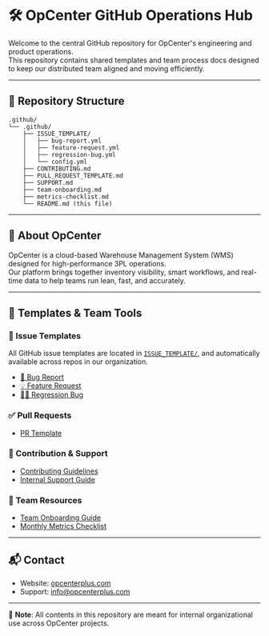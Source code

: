 # 🛠 OpCenter GitHub Operations Hub

Welcome to the central GitHub repository for OpCenter's engineering and product operations.  
This repository contains shared templates and team process docs designed to keep our distributed team aligned and moving efficiently.

---

## 📁 Repository Structure

```
.github/
└── .github/
    ├── ISSUE_TEMPLATE/
    │   ├── bug-report.yml
    │   ├── feature-request.yml
    │   ├── regression-bug.yml
    │   └── config.yml
    ├── CONTRIBUTING.md
    ├── PULL_REQUEST_TEMPLATE.md
    ├── SUPPORT.md
    ├── team-onboarding.md
    ├── metrics-checklist.md
    └── README.md (this file)
```

---

## 🚀 About OpCenter

OpCenter is a cloud-based Warehouse Management System (WMS) designed for high-performance 3PL operations.  
Our platform brings together inventory visibility, smart workflows, and real-time data to help teams run lean, fast, and accurately.

---

## 🔧 Templates & Team Tools

### 🐞 Issue Templates
All GitHub issue templates are located in [`ISSUE_TEMPLATE/`](./ISSUE_TEMPLATE/), and automatically available across repos in our organization.

- [🐛 Bug Report](./ISSUE_TEMPLATE/bug-report.yml)
- [💡 Feature Request](./ISSUE_TEMPLATE/feature-request.yml)
- [🧟‍♂️ Regression Bug](./ISSUE_TEMPLATE/regression-bug.yml)

### ✅ Pull Requests
- [PR Template](./PULL_REQUEST_TEMPLATE.md)

### 🤝 Contribution & Support
- [Contributing Guidelines](./CONTRIBUTING.md)
- [Internal Support Guide](./SUPPORT.md)

### 👥 Team Resources
- [Team Onboarding Guide](./team-onboarding.md)
- [Monthly Metrics Checklist](./metrics-checklist.md)

---

## 📬 Contact

- Website: [opcenterplus.com](https://opcenterplus.com)
- Support: [info@opcenterplus.com](mailto:info@opcenterplus.com)

---

📌 **Note**: All contents in this repository are meant for internal organizational use across OpCenter projects.
